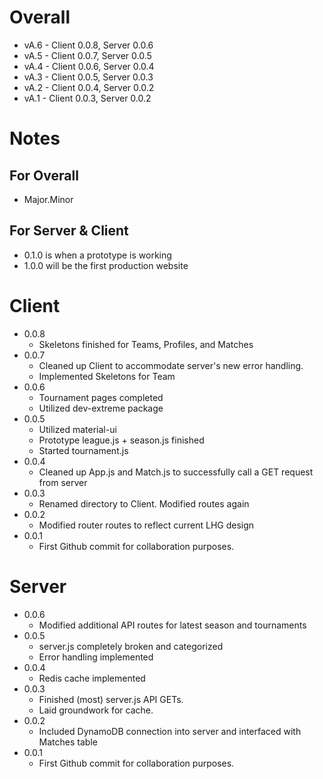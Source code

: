 # Overall
* vA.6 - Client 0.0.8, Server 0.0.6
* vA.5 - Client 0.0.7, Server 0.0.5
* vA.4 - Client 0.0.6, Server 0.0.4
* vA.3 - Client 0.0.5, Server 0.0.3
* vA.2 - Client 0.0.4, Server 0.0.2
* vA.1 - Client 0.0.3, Server 0.0.2

# Notes
## For Overall
* Major.Minor
## For Server & Client
* 0.1.0 is when a prototype is working
* 1.0.0 will be the first production website

# Client
+ 0.0.8
    + Skeletons finished for Teams, Profiles, and Matches
+ 0.0.7
    + Cleaned up Client to accommodate server's new error handling.
    + Implemented Skeletons for Team
+ 0.0.6
    + Tournament pages completed
    + Utilized dev-extreme package
+ 0.0.5
    + Utilized material-ui
    + Prototype league.js + season.js finished
    + Started tournament.js
+ 0.0.4
    + Cleaned up App.js and Match.js to successfully call a GET request from server
+ 0.0.3
    + Renamed directory to Client. Modified routes again
+ 0.0.2
    + Modified router routes to reflect current LHG design
+ 0.0.1
    + First Github commit for collaboration purposes.

# Server
+ 0.0.6
    + Modified additional API routes for latest season and tournaments
+ 0.0.5
    + server.js completely broken and categorized
    + Error handling implemented
+ 0.0.4
    + Redis cache implemented
+ 0.0.3
    + Finished (most) server.js API GETs. 
    + Laid groundwork for cache.
+ 0.0.2
    + Included DynamoDB connection into server and interfaced with Matches table
+ 0.0.1
    + First Github commit for collaboration purposes.